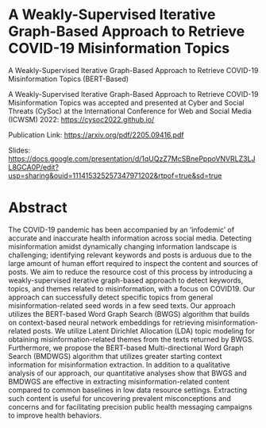 # A Weakly-Supervised Iterative Graph-Based Approach to Retrieve COVID-19 Misinformation Topics
A Weakly-Supervised Iterative Graph-Based Approach to Retrieve COVID-19 Misinformation Topics (BERT-Based)

A Weakly-Supervised Iterative Graph-Based Approach to Retrieve COVID-19 Misinformation Topics was accepted and presented at Cyber and Social Threats (CySoc) at the International Conference for Web and Social Media (ICWSM) 2022: https://cysoc2022.github.io/ 

Publication Link: https://arxiv.org/pdf/2205.09416.pdf

Slides: https://docs.google.com/presentation/d/1qUQzZ7McSBnePppoVNVRLZ3LJL8GCA0P/edit?usp=sharing&ouid=111415325257347971202&rtpof=true&sd=true

# Abstract 
The COVID-19 pandemic has been accompanied by an ‘infodemic’ of accurate and inaccurate health information across social media. Detecting misinformation amidst dynamically changing information landscape is challenging; identifying relevant keywords and posts is arduous due to the large amount of human effort required to inspect the content and sources of posts. We aim to reduce the resource cost of this process by introducing a weakly-supervised iterative graph-based approach to detect keywords, topics, and themes related to misinformation, with a focus on COVID19. Our approach can successfully detect specific topics from general misinformation-related seed words in a few seed texts. Our approach utilizes the BERT-based Word Graph Search (BWGS) algorithm that builds on context-based neural network embeddings for retrieving misinformation-related posts. We utilize Latent Dirichlet Allocation (LDA) topic modeling for obtaining misinformation-related themes from the texts returned by BWGS. Furthermore, we propose the BERT-based Multi-directional Word Graph Search (BMDWGS) algorithm that utilizes greater starting context information for misinformation extraction. In addition to a qualitative analysis of our approach, our quantitative analyses show that BWGS and BMDWGS are effective in extracting misinformation-related content compared to common baselines in low data resource settings. Extracting such content is useful for uncovering prevalent misconceptions and concerns and for facilitating precision public health messaging campaigns to improve health behaviors.
